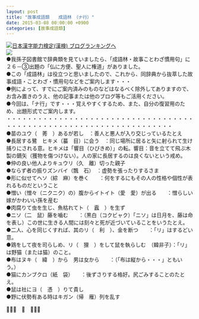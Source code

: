 ```yaml
---
layout: post
title: "故事成語類　　成語林　（ナ行）"
date: 2015-03-08 00:00:00 +0900
categories: [故事成語類]
---
```


[![](/syuusyuu9701/assets/images/故事成語類-成語林-（ナ行）-br_c_3028_1.gif)](http://blog.with2.net/link.php?1659096:3028 "日本漢字能力検定(漢検) ブログランキングへ")[日本漢字能力検定(漢検) ブログランキングへ](http://blog.with2.net/link.php?1659096:3028)  
![](/syuusyuu9701/assets/images/故事成語類-成語林-（ナ行）-cdf65d406a86655b1a8f77b477d631f3.png)  
●我孫子図書館で辞典類を見ていましたら、「成語林・故事ことわざ慣用句」に２６－③出題の「仏に方便、聖人に権道」がありました。  
●この「成語林」は役立つと思いましたので、これから、同辞典から抜萃した故事成語・ことわざ・慣用句などをご案内します・・・  
●例によって、すでにご案内済みのものなどはなるべく除外してありますので、お含み置きのうえ、他の記事または他のブログ等もご活用ください。  
●今回は、「ナ行」です・・・覚えやすくするため、また、自分の復習用のため、出題形式でご案内します。  
・・・・・・・・・・・・・・・・・・・・・・・・・・・・・・・・・・・・・・・・・・・・・・・・・・・・・・・・・・・・・・・・・・・・  
●苗のユウ（　莠　）あるが若し　：善人と悪人が入り交じっているたとえ  
●長居する鷺　ヒキメ（蟇　目）に会う　：同じ場所に居ると矢に射られて生け捕りにされる意。ヒキメは「響目（ひびきめ）」の転。響目：音を立てて飛ぶ木製の鏑矢（獲物を傷つけない）。人の家に長居するのは良くないという戒め。  
●仲の良い他人よりキュウリ（久　離）切った親子  
●ならず者の振りズンバイ（飄　石）　：虚勢を張ったりするさま  
●形に似せてヘソ（綜　麻）を巻く　　：何をするにもその人の性格や個性が表れるものだということ  
●憎い（憎々（ニクニク）の）腹からイトイト（愛　愛）が出る　　：憎らしい嫁がかわいい孫を産む  
●肉腐りて虫を生じ、魚枯れてト（　蠧　）を生ず  
●ニソ（二　鼠）藤を嚙む　　：（黒白（コクビャク）「ニソ」は日月を、藤は命を表し）この世に生きる人間には刻々と死が近づいていることをいうたとえ。  
●二人、心を同じくすれば、其のリ（　利　）、金を断つ　　：「リ」はするどい意。  
●鶏をして夜を司らしめ、リ（　狸　）をして鼠を執らしむ　（韓非子）：「リ」は野猫（または猫）のこと。  
●布はヌキ（　緯　）から　男は女から　　：（「布は縦から・・・」ともいう。）  
●猫にカンブクロ（紙　袋）　　：後ずさりする格好。尻ごみすることのたとえ。  
●鼠は社にヨ（　憑　）りて貴し  
●野に伏勢有ある時はキガン（帰　雁）列を乱す  
  
👋👋👋　🐑　👋👋👋  
